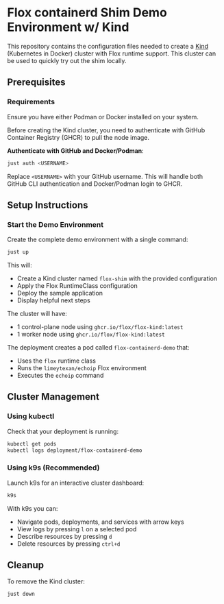 # Flox containerd Shim Demo Environment w/ Kind

This repository contains the configuration files needed to create a [Kind](https://kind.sigs.k8s.io/) (Kubernetes in Docker) cluster with Flox runtime support. This cluster can be used to quickly try out the shim locally.

## Prerequisites

### Requirements

Ensure you have either Podman or Docker installed on your system.

Before creating the Kind cluster, you need to authenticate with GitHub Container Registry (GHCR) to pull the node image.

**Authenticate with GitHub and Docker/Podman**:
```bash
just auth <USERNAME>
```

Replace `<USERNAME>` with your GitHub username. This will handle both GitHub CLI authentication and Docker/Podman login to GHCR.

## Setup Instructions

### Start the Demo Environment

Create the complete demo environment with a single command:

```bash
just up
```

This will:
- Create a Kind cluster named `flox-shim` with the provided configuration
- Apply the Flox RuntimeClass configuration
- Deploy the sample application
- Display helpful next steps

The cluster will have:
- 1 control-plane node using `ghcr.io/flox/flox-kind:latest`
- 1 worker node using `ghcr.io/flox/flox-kind:latest`

The deployment creates a pod called `flox-containerd-demo` that:
- Uses the `flox` runtime class
- Runs the `limeytexan/echoip` Flox environment
- Executes the `echoip` command

## Cluster Management

### Using kubectl

Check that your deployment is running:

```bash
kubectl get pods
kubectl logs deployment/flox-containerd-demo
```

### Using k9s (Recommended)

Launch k9s for an interactive cluster dashboard:

```bash
k9s
```

With k9s you can:
- Navigate pods, deployments, and services with arrow keys
- View logs by pressing `l` on a selected pod
- Describe resources by pressing `d`
- Delete resources by pressing `ctrl+d`

## Cleanup

To remove the Kind cluster:

```bash
just down
```
